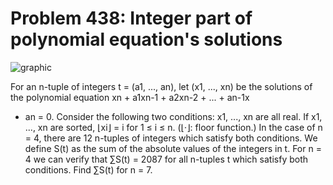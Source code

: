 # Problem 438: Integer part of polynomial equation's solutions

![graphic](img438.gif)

For an n-tuple of integers t = (a1, ..., an), let (x1, ..., xn) be the
solutions of the polynomial equation xn + a1xn-1 + a2xn-2 + ... + an-1x
+ an = 0. Consider the following two conditions: x1, ..., xn are all
real. If x1, ..., xn are sorted, ⌊xi⌋ = i for 1 ≤ i ≤ n. (⌊·⌋: floor
function.) In the case of n = 4, there are 12 n-tuples of integers which
satisfy both conditions. We define S(t) as the sum of the absolute
values of the integers in t. For n = 4 we can verify that ∑S(t) = 2087
for all n-tuples t which satisfy both conditions. Find ∑S(t) for n = 7.